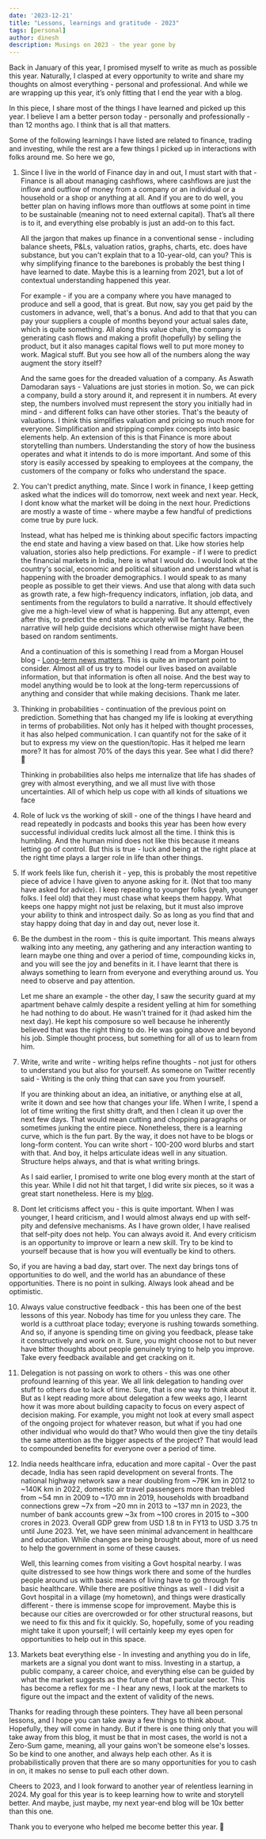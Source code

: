 ```yaml
---
date: '2023-12-21'
title: "Lessons, learnings and gratitude - 2023"
tags: [personal]
author: dinesh
description: Musings on 2023 - the year gone by
---
```


Back in January of this year, I promised myself to write as much as possible this year. Naturally, I clasped at every opportunity to write and share my thoughts on almost everything - personal and professional. And while we are wrapping up this year, it’s only fitting that I end the year with a blog. 

In this piece, I share most of the things I have learned and picked up this year. I believe I am a better person today - personally and professionally - than 12 months ago. I think that is all that matters.

Some of the following learnings I have listed are related to finance, trading and investing, while the rest are a few things I picked up in interactions with folks around me. So here we go, 

1. Since I live in the world of Finance day in and out, I must start with that - Finance is all about managing cashflows, where cashflows are just the inflow and outflow of money from a company or an individual or a household or a shop or anything at all. And if you are to do well, you better plan on having inflows more than outflows at some point in time to be sustainable (meaning not to need external capital). That’s all there is to it, and everything else probably is just an add-on to this fact.

   All the jargon that makes up finance in a conventional sense - including balance sheets, P&Ls, valuation ratios, graphs, charts, etc. does have substance, but you can't explain that to a 10-year-old, can you? This is why simplifying finance to the barebones is probably the best thing I have learned to date. Maybe this is a learning from 2021, but a lot of contextual understanding happened this year.

   For example - if you are a company where you have managed to produce and sell a good, that is great. But now, say you get paid by the customers in advance, well, that's a bonus. And add to that that you can pay your suppliers a couple of months beyond your actual sales date, which is quite something. All along this value chain, the company is generating cash flows and making a profit (hopefully) by selling the product, but it also manages capital flows well to put more money to work. Magical stuff. But you see how all of the numbers along the way augment the story itself? 

   And the same goes for the dreaded valuation of a company. As Aswath Damodaran says - Valuations are just stories in motion. So, we can pick a company, build a story around it, and represent it in numbers. At every step, the numbers involved must represent the story you initially had in mind - and different folks can have other stories. That's the beauty of valuations. I think this simplifies valuation and pricing so much more for everyone. Simplification and stripping complex concepts into basic elements help.  An extension of this is that Finance is more about storytelling than numbers. Understanding the story of how the business operates and what it intends to do is more important. And some of this story is easily accessed by speaking to employees at the company, the customers of the company or folks who understand the space.  

3. You can't predict anything, mate. Since I work in finance, I keep getting asked what the indices will do tomorrow, next week and next year. Heck, I dont know what the market will be doing in the next hour. Predictions are mostly a waste of time - where maybe a few handful of predictions come true by pure luck. 

   Instead, what has helped me is thinking about specific factors impacting the end state and having a view based on that. Like how stories help valuation, stories also help predictions. For example - if I were to predict the financial markets in India, here is what I would do. I would look at the country's social, economic and political situation and understand what is happening with the broader demographics. I would speak to as many people as possible to get their views. And use that along with data such as growth rate, a few high-frequency indicators, inflation, job data, and sentiments from the regulators to build a narrative. It should effectively give me a high-level view of what is happening. But any attempt, even after this, to predict the end state accurately will be fantasy. Rather, the narrative will help guide decisions which otherwise might have been based on random sentiments. 

   And a continuation of this is something I read from a Morgan Housel blog - [Long-term news matters](https://collabfund.com/blog/long-term-news/?mc_cid=b8944d8b5b). This is quite an important point to consider. Almost all of us try to model our lives based on available information, but that information is often all noise. And the best way to model anything would be to look at the long-term repercussions of anything and consider that while making decisions. Thank me later. 

4. Thinking in probabilities - continuation of the previous point on prediction. Something that has changed my life is looking at everything in terms of probabilities. Not only has it helped with thought processes, it has also helped communication. I can quantify not for the sake of it but to express my view on the question/topic. Has it helped me learn more? It has for almost 70% of the days this year. See what I did there? 🙂

   Thinking in probabilities also helps me internalize that life has shades of grey with almost everything, and we all must live with those uncertainties. All of which help us cope with all kinds of situations we face

5. Role of luck vs the working of skill - one of the things I have heard and read repeatedly in podcasts and books this year has been how every successful individual credits luck almost all the time. I think this is humbling. And the human mind does not like this because it means letting go of control. But this is true - luck and being at the right place at the right time plays a larger role in life than other things.
   
6. If work feels like fun, cherish it - yep, this is probably the most repetitive piece of advice I have given to anyone asking for it. (Not that too many have asked for advice). I keep repeating to younger folks (yeah, younger folks. I feel old) that they must chase what keeps them happy. What keeps one happy might not just be relaxing, but it must also improve your ability to think and introspect daily. So as long as you find that and stay happy doing that day in and day out, never lose it. 

7. Be the dumbest in the room - this is quite important. This means always walking into any meeting, any gathering and any interaction wanting to learn maybe one thing and over a period of time, compounding kicks in, and you will see the joy and benefits in it. I have learnt that there is always something to learn from everyone and everything around us. You need to observe and pay attention. 

   Let me share an example - the other day, I saw the security guard at my apartment behave calmly despite a resident yelling at him for something he had nothing to do about. He wasn't trained for it (had asked him the next day). He kept his composure so well because he inherently believed that was the right thing to do. He was going above and beyond his job. Simple thought process, but something for all of us to learn from him.   

8. Write, write and write - writing helps refine thoughts - not just for others to understand you but also for yourself. As someone on Twitter recently said - Writing is the only thing that can save you from yourself. 

   If you are thinking about an idea, an initiative, or anything else at all, write it down and see how that changes your life. When I write, I spend a lot of time writing the first shitty draft, and then I clean it up over the next few days. That would mean cutting and chopping paragraphs or sometimes junking the entire piece. Nonetheless, there is a learning curve, which is the fun part. By the way, it does not have to be blogs or long-form content. You can write short - 100-200 word blurbs and start with that. And boy, it helps articulate ideas well in any situation. Structure helps always, and that is what writing brings.  

   As I said earlier, I promised to write one blog every month at the start of this year. While I did not hit that target, I did write six pieces, so it was a great start nonetheless. Here is my [blog](https://dineshpai.in/blog/). 

9. Dont let criticisms affect you - this is quite important. When I was younger, I heard criticism, and  I would almost always end up with self-pity and defensive mechanisms. As I have grown older, I have realised that self-pity does not help. You can always avoid it. And every criticism is an opportunity to improve or learn a new skill. Try to be kind to yourself because that is how you will eventually be kind to others. 

So, if you are having a bad day, start over. The next day brings tons of opportunities to do well, and the world has an abundance of these opportunities. There is no point in sulking. Always look ahead and be optimistic. 

10. Always value constructive feedback - this has been one of the best lessons of this year. Nobody has time for you unless they care. The world is a cutthroat place today; everyone is rushing towards something. And so, if anyone is spending time on giving you feedback, please take it constructively and work on it. Sure, you might choose not to but never have bitter thoughts about people genuinely trying to help you improve. Take every feedback available and get cracking on it. 

11. Delegation is not passing on work to others - this was one other profound learning of this year. We all link delegation to handing over stuff to others due to lack of time. Sure, that is one way to think about it. But as I kept reading more about delegation a few weeks ago, I learnt how it was more about building capacity to focus on every aspect of decision making. For example, you might not look at every small aspect of the ongoing project for whatever reason, but what if you had one other individual who would do that? Who would then give the tiny details the same attention as the bigger aspects of the project? That would lead to compounded benefits for everyone over a period of time. 

12. India needs healthcare infra, education and more capital - Over the past decade, India has seen rapid development on several fronts. The national highway network saw a near doubling from ~79K km in 2012 to ~140K km in 2022, domestic air travel passengers more than trebled from ~54 mn in 2009 to ~170 mn in 2019, households with broadband connections grew ~7x from ~20 mn in 2013 to ~137 mn in 2023, the number of bank accounts grew ~3x from ~100 crores in 2015 to ~300 crores in 2023. Overall GDP grew from USD 1.8 tn in FY13 to USD 3.75 tn until June 2023. Yet, we have seen minimal advancement in healthcare and education. While changes are being brought about, more of us need to help the government in some of these causes.

    Well, this learning comes from visiting a Govt hospital nearby. I was quite distressed to see how things work there and some of the hurdles people around us with basic means of living have to go through for basic healthcare. While there are positive things as well - I did visit a Govt hospital in a village (my hometown), and things were drastically different - there is immense scope for improvement. Maybe this is because our cities are overcrowded or for other structural reasons, but we need to fix this and fix it quickly. So, hopefully, some of you reading might take it upon yourself; I will certainly keep my eyes open for opportunities to help out in this space.  

14. Markets beat everything else - In investing and anything you do in life, markets are a signal you dont want to miss. Investing in a startup, a public company, a career choice, and everything else can be guided by what the market suggests as the future of that particular sector. This has become a reflex for me - I hear any news, I look at the markets to figure out the impact and the extent of validity of the news. 

Thanks for reading through these pointers. They have all been personal lessons, and I hope you can take away a few things to think about. Hopefully, they will come in handy. But if there is one thing only that you will take away from this blog, it must be that in most cases, the world is not a Zero-Sum game, meaning, all your gains won't be someone else's losses. So be kind to one another, and always help each other. As it is probabilistically proven that there are so many opportunities for you to cash in on, it makes no sense to pull each other down. 

Cheers to 2023, and I look forward to another year of relentless learning in 2024. My goal for this year is to keep learning how to write and storytell better. And maybe, just maybe, my next year-end blog will be 10x better than this one. 

Thank you to everyone who helped me become better this year. 🙂

